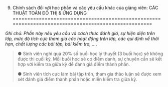 9. Chính sách đối với học phần và các yêu cầu khác của giảng viên: CÁC THUẬT TOÁN ĐỒ THỊ & ỨNG DỤNG
===================================================================================================

*Ghi chú: Phần này nêu yêu cầu và cách thức đánh giá, sự hiện diện trên
lớp, mức độ tích cực tham gia các hoạt động trên lớp, các qui định về
thời hạn, chất lượng các bài tập, bài kiểm tra, ...*.

> ● Sinh viên nghỉ quá 20% số buổi học lý thuyết (3 buổi học) sẽ không
> được thi cuối kỳ. Mỗi buổi học sẽ có điểm danh, sự chuyên cần sẽ kết
> hợp với kiểm tra giữa kỳ để đánh giá điểm thành phần.
>
> ● Sinh viên tích cực làm bài tập trên, tham gia thảo luận sẽ được xem
> xét đánh giá điểm thành phần hoặc miễn kiểm tra giữa kỳ.

